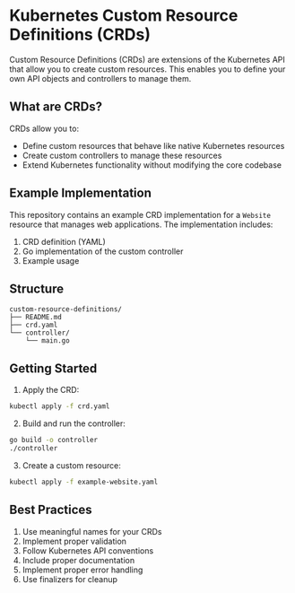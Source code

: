 # Kubernetes Custom Resource Definitions (CRDs)

Custom Resource Definitions (CRDs) are extensions of the Kubernetes API that allow you to create custom resources. This enables you to define your own API objects and controllers to manage them.

## What are CRDs?

CRDs allow you to:
- Define custom resources that behave like native Kubernetes resources
- Create custom controllers to manage these resources
- Extend Kubernetes functionality without modifying the core codebase

## Example Implementation

This repository contains an example CRD implementation for a `Website` resource that manages web applications. The implementation includes:

1. CRD definition (YAML)
2. Go implementation of the custom controller
3. Example usage

## Structure

```
custom-resource-definitions/
├── README.md
├── crd.yaml
└── controller/
    └── main.go
```

## Getting Started

1. Apply the CRD:
```bash
kubectl apply -f crd.yaml
```

2. Build and run the controller:
```bash
go build -o controller
./controller
```

3. Create a custom resource:
```bash
kubectl apply -f example-website.yaml
```

## Best Practices

1. Use meaningful names for your CRDs
2. Implement proper validation
3. Follow Kubernetes API conventions
4. Include proper documentation
5. Implement proper error handling
6. Use finalizers for cleanup 